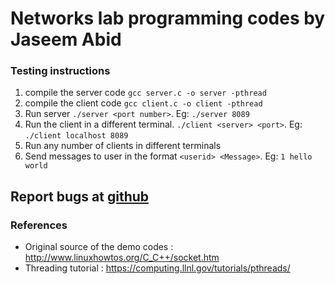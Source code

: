 # Networks lab programming codes by Jaseem Abid

### Testing instructions

1. compile the server code `gcc server.c -o server -pthread`
2. compile the client code `gcc client.c -o client -pthread`
3. Run server `./server <port number>`. Eg: `./server 8089`
4. Run the client in a different terminal. `./client <server> <port>`. Eg: `./client localhost 8089`
5. Run any number of clients in different terminals
6. Send messages to user<n> in the format `<userid> <Message>`. Eg: `1 hello world`

## Report bugs at [github](https://github.com/jaseemabid/Networks-Lab/issues)

### References

* Original source of the demo codes : http://www.linuxhowtos.org/C_C++/socket.htm
* Threading tutorial : https://computing.llnl.gov/tutorials/pthreads/
